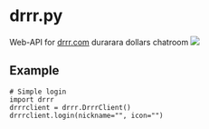 # drrr.py
Web-API for [drrr.com](https://drrr.com) durarara dollars chatroom 
![](https://pbs.twimg.com/media/Ed4-RWsUEAAmmci.jpg)

## Example
```python3
# Simple login
import drrr
drrrclient = drrr.DrrrClient()
drrrclient.login(nickname="", icon="")
```
